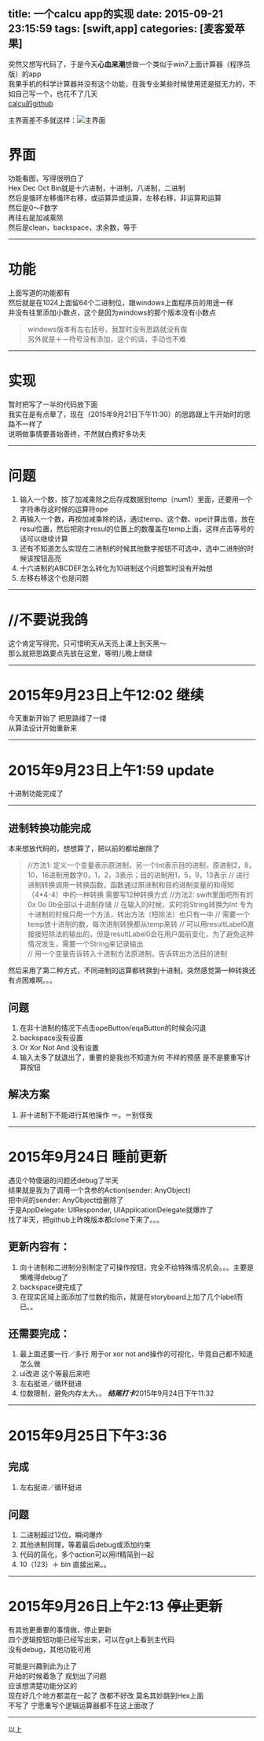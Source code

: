 title: 一个calcu app的实现
date: 2015-09-21 23:15:59
tags: [swift,app]
categories: [麦客爱苹果]
---
突然又想写代码了，于是今天**心血来潮**想做一个类似于win7上面计算器（程序员版）的app  
我果手机的科学计算器并没有这个功能，在我专业某些时候使用还是挺无力的，不如自己写一个，也花不了几天  
[calcu的github](https://github.com/gaoryrt/calcu)  
<!--more-->  
主界面差不多就这样：![主界面](http://ww4.sinaimg.cn/large/a243ad6cjw1ewahgtk8v5j20g3099aaa.jpg)

# 界面
功能看图，写得很明白了  
Hex Dec Oct Bin就是十六进制，十进制，八进制，二进制  
然后是循环左移循环右移，或运算异或运算，左移右移，非运算和运算  
然后是0～F数字  
再往右是加减乘除  
然后是clean，backspace，求余数，等于  
***  
# 功能  
上面写道的功能都有  
然后就是在1024上面留64个二进制位，跟windows上面程序员的用途一样  
并没有往里添加小数点，这个是因为windows的那个版本没有小数点  
>windows版本有左右括号，我暂时没有思路就没有做  
另外就是＋－符号没有添加，这个的话，手动也不难  


***  
# 实现  
暂时把写了一半的代码放下面  
我实在是有点晕了，现在（2015年9月21日下午11:30）的思路跟上午开始时的思路不一样了  
说明做事情要善始善终，不然就白费好多功夫   


***  
# 问题
1. 输入一个数，按了加减乘除之后存成数据到temp（num1）里面，还要用一个字符串存这时候的运算符ope   
2. 再输入一个数，再按加减乘除的话，通过temp、这个数、ope计算出值，放在resul位置，然后把刚才resul的位置上的数覆盖在temp上面，这样点击等号的话可以继续计算  
3. 还有不知道怎么实现在二进制的时候其他数字按钮不可选中，选中二进制的时候该按钮高亮
4. 十六进制的ABCDEF怎么转化为10进制这个问题暂时没有开始想  
5. 左移右移这个也是问题
***  
# //不要说我鸽  
这个肯定写得完，只可惜明天从天亮上课上到天黑～  
那么就把思路要点先放在这里，等明儿晚上继续

***  

# 2015年9月23日上午12:02 继续  
今天重新开始了 把思路缕了一缕  
从算法设计开始重新来

*** 
# 2015年9月23日上午1:59 update
 十进制功能完成了
***  
## 进制转换功能完成  
本来想放代码的，想想算了，把以前的都给删除了  
> //方法1: 定义一个变量表示原进制，另一个Int表示目的进制，原进制2，8，10，16进制用数字0，1，2，3表示；目的进制用1，5，9，13表示
    //      进行进制转换调用一转换函数，函数通过原进制和目的进制变量的和得知（4*4-4）中的一种转换   需要写12种转换方式
    //方法2: swift里面吧所有的0x 0o 0b全部以十进制存储
    //      在输入的时候，实时将String转换为Int  专为十进制的时候只用一个方法，转出方法（短除法）也只有一中
    //      需要一个temp放十进制的数，每次进制转换都从temp来转 
    //      可以用resultLabel0直接接短除法的输出的，但是resultLabel0会在用户面前变化，为了避免这种情况发生，需要一个String来记录输出  
    //      用一个变量告诉转入十进制方法原进制，告诉转出方法目的进制

然后采用了第二种方式，不同进制的运算都转换到十进制，突然感觉第一种转换还有点困难啊。。。
## 问题  
1. 在非十进制的情况下点击opeButton/eqaButton的时候会闪退  
2. backspace没有设置  
3. Or Xor Not And 没有设置  
4. 输入太多了就退出了，重要的是我也不知道为何
不祥的预感   是不是要重写计算按钮  

## 解决方案  
1. 非十进制下不能进行其他操作 ＝。＝别怪我
***
# 2015年9月24日 睡前更新  
遇见个特傻逼的问题还debug了半天  
结果就是我为了调用一个含参的Action(sender: AnyObject)  
把中间的sender: AnyObject给删除了  
于是AppDelegate: UIResponder, UIApplicationDelegate就爆炸了  
找了半天，把github上昨晚版本都clone下来了。。。  
## 更新内容有：  
1. 向十进制和二进制分别制定了可操作按钮，完全不给特殊情况机会。。。主要是懒难得debug了  
2. backspace键完成了  
3. 在现实区域上面添加了位数的指示，就是在storyboard上加了几个label而已。。
  
## 还需要完成：  
  
1. 最上面还要一行／多行    用于or xor not and操作的可视化，毕竟自己都不知道怎么做  
2. ui改进  这个等最后来吧  
3. 左右挺进／循环挺进  
4. 位数限制，避免内存太大。。
***结尾打卡***2015年9月24日下午11:32
***  
# 2015年9月25日下午3:36  
## 完成  
1. 左右挺进／循环挺进
  
## 问题
1. 二进制超过12位，瞬间爆炸
2. 其他进制同理，等着最后debug或添加约束  
3. 代码的简化，多个action可以用if精简到一起
4. 10（123）＋ bin 直接出来。。
  
***  
# 2015年9月26日上午2:13 ~~停止更新~~ 
   
有其他更重要的事情做，停止更新  
四个逻辑按钮功能已经写出来，可以在git上看到主代码  
没有debug，其他功能可用  
  
可能是兴趣到此为止了  
开始的时候着急了 规划出了问题  
应该想清楚功能分区的  
现在好几个地方都混在一起了 改都不好改 莫名其妙跳到Hex上面  
不写了 宁愿重写个逻辑运算器都不在这上面改了  
***  
以上

